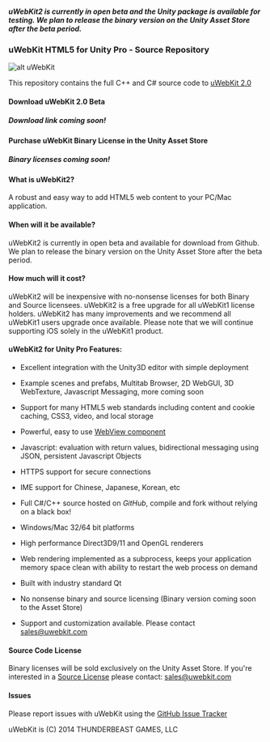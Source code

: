 ##### uWebKit2 is currently in open beta and the Unity package is available for testing. We plan to release the binary version on the Unity Asset Store after the beta period.

### uWebKit HTML5 for Unity Pro - Source Repository

![alt uWebKit](http://www.uwebkit.com/static/downloads/uwebkit/uWebKit_FeaturePage.jpg)

This repository contains the full C++ and C# source code to [uWebKit 2.0](http://www.uWebKit.com) 

#### Download uWebKit 2.0 Beta 

##### Download link coming soon!

#### Purchase uWebKit Binary License in the Unity Asset Store

##### Binary licenses coming soon!

#### What is uWebKit2?

A robust and easy way to add HTML5 web content to your PC/Mac application.

#### When will it be available?

uWebKit2 is currently in open beta and available for download from Github.  We plan to release the binary version on the Unity Asset Store after the beta period.

#### How much will it cost?

uWebKit2 will be inexpensive with no-nonsense licenses for both Binary and Source licensees.  uWebKit2 is a free upgrade for all uWebKit1 license holders.  uWebKit2 has many improvements and we recommend all uWebKit1 users upgrade once available.  Please note that we will continue supporting iOS solely in the uWebKit1 product.

#### uWebKit2 for Unity Pro Features:

+ Excellent integration with the Unity3D editor with simple deployment   

+ Example scenes and prefabs, Multitab Browser, 2D WebGUI, 3D WebTexture, Javascript Messaging, more coming soon

+ Support for many HTML5 web standards including content and cookie caching, CSS3, video, and local storage

+ Powerful, easy to use [WebView component](https://github.com/uWebKit/uWebKit/blob/uWebKit2-Beta/uWebKit/Assets/uWebKit/UWKWebView.cs)

+ Javascript: evaluation with return values, bidirectional messaging using JSON, persistent Javascript Objects

+ HTTPS support for secure connections

+ IME support for Chinese, Japanese, Korean, etc

+ Full C#/C++ source hosted on *GitHub*, compile and fork without relying on a black box!

+ Windows/Mac 32/64 bit platforms

+ High performance Direct3D9/11 and OpenGL renderers

+ Web rendering implemented as a subprocess, keeps your application memory space clean with ability to restart the web process on demand  

+ Built with industry standard Qt

+ No nonsense binary and source licensing (Binary version coming soon to the Asset Store)

+ Support and customization available.  Please contact sales@uwebkit.com


#### Source Code License

Binary licenses will be sold exclusively on the Unity Asset Store.  If you're interested in a [Source License](https://github.com/uWebKit/uWebKit/blob/uWebKit2-Beta/UWEBKIT_LICENSE_SOURCE.txt) please contact: sales@uwebkit.com   

#### Issues

Please report issues with uWebKit using the [GitHub Issue Tracker](https://github.com/uWebKit/uWebKit/issues)

uWebKit is (C) 2014 THUNDERBEAST GAMES, LLC



